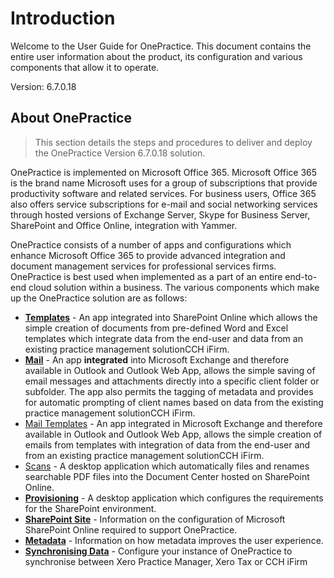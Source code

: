 # Introduction

Welcome to the User Guide for  OnePractice. This document contains the entire user information about the product, its configuration and various components that allow it to operate.

Version: 6.7.0.18

## About OnePractice

> This section details the steps and procedures to deliver and deploy the OnePractice Version 6.7.0.18 solution.

OnePractice is implemented on Microsoft Office 365. Microsoft Office 365 is the brand name Microsoft uses for a group of subscriptions that provide productivity
software and related services. For business users, Office 365 also offers service subscriptions for e-mail and social networking services through hosted versions of Exchange
Server, Skype for Business Server, SharePoint and Office Online, integration with Yammer.

OnePractice consists of a number of apps and configurations which enhance Microsoft Office 365 to provide advanced integration and document management services
for professional services firms. OnePractice is best used when implemented as a part of an entire end-to-end cloud solution within a business. 
The various components which make up the OnePractice solution are as follows:

- **[Templates](templates.md)** - An app integrated into SharePoint Online which allows the simple creation of documents from pre-defined Word and Excel templates which integrate data from the end-user and data from an existing practice management solutionCCH iFirm.
- **[Mail](mail.md)** - An app **integrated** into Microsoft Exchange and therefore available in Outlook and Outlook Web App, allows the simple saving of email messages and attachments directly into a specific client folder or subfolder. The app also permits the tagging of metadata and provides for automatic prompting of client names based on data from the existing practice management solutionCCH iFirm.
- [Mail Templates](mail-templates.md) - An app integrated in Microsoft Exchange and therefore available in Outlook and Outlook Web App, allows the simple creation of emails from templates with integration of data from the end-user and from an existing practice management solutionCCH iFirm.
- [Scans](scans.md) - A desktop application which automatically files and renames searchable PDF files into the Document Center hosted on SharePoint Online.
- **[Provisioning](provisioning.md)** - A desktop application which configures the requirements for the SharePoint environment.
- **[SharePoint Site](sharepoint-site.md)** - Information on the configuration of Microsoft SharePoint Online required to support OnePractice.
- **[Metadata](metadata.md)** - Information on how metadata improves the user experience.
- **[Synchronising Data](cchsync.md)** - Configure your instance of OnePractice to synchronise between Xero Practice Manager, Xero Tax or CCH iFirm
